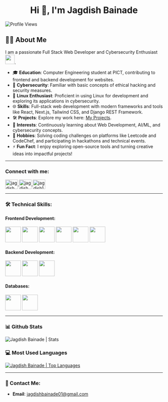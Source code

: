 <!-- Header Section -->
<h1 align="center">Hi 👋, I'm Jagdish Bainade</h1>

<!-- Profile Image 
<p align="center">
  <img src="https://user-images.githubusercontent.com/74038190/212749447-bfb7e725-6987-49d9-ae85-2015e3e7cc41.gif" width="500">
</p>
-->


<!-- Profile Views Badge 
---
-->


![Profile Views](https://komarev.com/ghpvc/?username=Jagdish1123)

<!-- About Me Section -->
## 👨‍💻 About Me

I am a passionate Full Stack Web Developer and Cybersecurity Enthusiast <img src="https://media.giphy.com/media/WUlplcMpOCEmTGBtBW/giphy.gif" width="30">.  
- 🎓 **Education**: Computer Engineering student at PICT, contributing to frontend and backend development for websites.  
- 🔐 **Cybersecurity**: Familiar with basic concepts of ethical hacking and security measures.  
- 🐧 **Linux Enthusiast**: Proficient in using Linux for development and exploring its applications in cybersecurity.  
- 🌐 **Skills**: Full-stack web development with modern frameworks and tools like React, Next.js, Tailwind CSS, and Django REST Framework.  
- 🛠️ **Projects**: Explore my work here: [My Projects](https://github.com/jagdish1123?tab=repositories).  
- 🌱 **Interests**: Continuously learning about Web Development, AI/ML, and cybersecurity concepts.  
- 🧩 **Hobbies**: Solving coding challenges on platforms like Leetcode and CodeChef, and participating in hackathons and technical events.  
- ⚡ **Fun Fact**: I enjoy exploring open-source tools and turning creative ideas into impactful projects!  

---

<!-- Social Media Links Section -->
<h3 align="left">Connect with me:</h3>
<p align="left">
  <!-- LinkedIn -->
  <a href="https://linkedin.com/in/jagdishbainade" target="_blank">
    <img align="center" src="https://raw.githubusercontent.com/rahuldkjain/github-profile-readme-generator/master/src/images/icons/Social/linked-in-alt.svg" alt="jagdishbainade" height="30" width="40" />
  </a>

  <!-- Leetcode -->
  <a href="https://www.leetcode.com/jagdish_2003" target="_blank">
    <img align="center" src="https://raw.githubusercontent.com/rahuldkjain/github-profile-readme-generator/master/src/images/icons/Social/leet-code.svg" alt="jagdish_2003" height="30" width="40" />
  </a>

  <!-- Codechef -->
  <a href="https://www.codechef.com/users/jagdish_2003" target="_blank" >
    <img align="center" src="https://cdn.jsdelivr.net/npm/simple-icons@3.1.0/icons/codechef.svg" alt="jagdish1123" height="30" width="40" />
  </a>
</p>

---

<!-- Technical Skills Section -->
### 🛠️ Technical Skills:

#### Frontend Development:
<p align="left">
  <!-- Frontend Icons -->
  <img height=50 src="https://cdn.jsdelivr.net/gh/devicons/devicon/icons/html5/html5-original.svg"/>
  <img height=50 src="https://cdn.jsdelivr.net/gh/devicons/devicon/icons/css3/css3-original.svg"/>
  <img height=50 src="https://cdn.jsdelivr.net/gh/devicons/devicon/icons/react/react-original.svg"/>
  <img height=50 src="https://cdn.jsdelivr.net/gh/devicons/devicon/icons/nextjs/nextjs-original.svg"/>
  <img height=50 src="https://cdn.jsdelivr.net/gh/devicons/devicon/icons/javascript/javascript-original.svg"/>
  <img height=50 src="https://cdn.jsdelivr.net/gh/devicons/devicon/icons/threejs/threejs-original.svg"/>
</p>

#### Backend Development:
<p align="left">
  <!-- Backend Icons -->
  <img height=50 src="https://cdn.jsdelivr.net/gh/devicons/devicon/icons/python/python-original.svg"/>
  <img height=50 src="https://cdn.jsdelivr.net/gh/devicons/devicon/icons/django/django-plain.svg"/>
  <img height=50 src="https://cdn.jsdelivr.net/gh/devicons/devicon/icons/nodejs/nodejs-original.svg"/>
</p>

#### Databases:
<p align="left">
  <!-- Database Icons -->
  <img height=50 src="https://cdn.jsdelivr.net/gh/devicons/devicon/icons/mysql/mysql-original.svg"/>
  <img height=50 src="https://cdn.jsdelivr.net/gh/devicons/devicon/icons/mongodb/mongodb-original.svg"/>
</p>

---

<!-- GitHub Stats Section -->
### 📊 Github Stats
<img src="https://github-readme-stats.vercel.app/api?username=Jagdish1123&count_private=true&show_icons=true&include_all_commits=true" alt="Jagdish Bainade | Stats" />

<!-- Most Used Languages Section -->
### 💻 Most Used Languages
<a href="https://github.com/anuraghazra/github-readme-stats">
  <img src="https://github-readme-stats.vercel.app/api/top-langs/?username=Jagdish1123&layout=compact" alt="Jagdish Bainade | Top Languages" />
</a>

---

<!-- Contact Section -->
### 📧 Contact Me:
- **Email**: [jagdishbainade01@gmail.com](mailto:jagdishbainade01@gmail.com)

<!--
   The following section contains a hidden comment that is used for potential future purposes, such as displaying LeetCode stats or GitHub insights.
-->
<!---
Jagdish1123/Jagdish1123 is a ✨ special ✨ repository because its `README.md` (this file) appears on your GitHub profile.
You can click the Preview link to take a look at your changes.

## My LeetCode Stats
![LeetCode Stats](https://leetcard.jacoblin.cool/jagdish_2003?theme=dark&font=Karma&ext=activity)
--->
